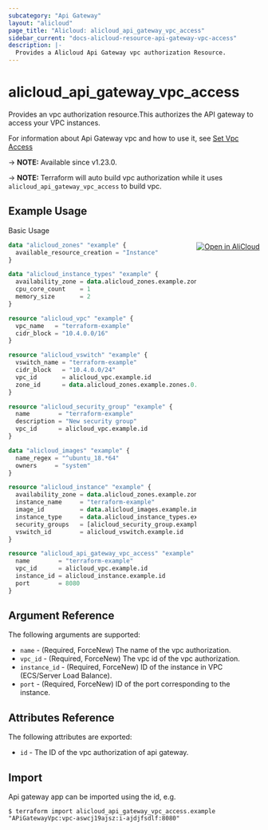 ```yaml
---
subcategory: "Api Gateway"
layout: "alicloud"
page_title: "Alicloud: alicloud_api_gateway_vpc_access"
sidebar_current: "docs-alicloud-resource-api-gateway-vpc-access"
description: |-
  Provides a Alicloud Api Gateway vpc authorization Resource.
---
```


# alicloud_api_gateway_vpc_access

Provides an vpc authorization resource.This authorizes the API gateway to access your VPC instances.

For information about Api Gateway vpc and how to use it, see [Set Vpc Access](https://www.alibabacloud.com/help/en/api-gateway/latest/api-cloudapi-2016-07-14-setvpcaccess)

-> **NOTE:** Available since v1.23.0.

-> **NOTE:** Terraform will auto build vpc authorization while it uses `alicloud_api_gateway_vpc_access` to build vpc.

## Example Usage
<div class="oics-button" style="float: right;margin: 0 0 -40px 0;">
  <a href="https://api.aliyun.com/api-tools/terraform?resource=alicloud_api_gateway_vpc_access&exampleId=b5341684-a6a0-1482-f91e-797559cda57c9e1cb314&activeTab=example&spm=docs.r.api_gateway_vpc_access.0.b5341684a6" target="_blank">
    <img alt="Open in AliCloud" src="https://img.alicdn.com/imgextra/i1/O1CN01hjjqXv1uYUlY56FyX_!!6000000006049-55-tps-254-36.svg" style="max-height: 44px; margin: 32px auto; max-width: 100%;">
  </a>
</div>

Basic Usage

```terraform
data "alicloud_zones" "example" {
  available_resource_creation = "Instance"
}

data "alicloud_instance_types" "example" {
  availability_zone = data.alicloud_zones.example.zones.0.id
  cpu_core_count    = 1
  memory_size       = 2
}

resource "alicloud_vpc" "example" {
  vpc_name   = "terraform-example"
  cidr_block = "10.4.0.0/16"
}

resource "alicloud_vswitch" "example" {
  vswitch_name = "terraform-example"
  cidr_block   = "10.4.0.0/24"
  vpc_id       = alicloud_vpc.example.id
  zone_id      = data.alicloud_zones.example.zones.0.id
}

resource "alicloud_security_group" "example" {
  name        = "terraform-example"
  description = "New security group"
  vpc_id      = alicloud_vpc.example.id
}

data "alicloud_images" "example" {
  name_regex = "^ubuntu_18.*64"
  owners     = "system"
}

resource "alicloud_instance" "example" {
  availability_zone = data.alicloud_zones.example.zones.0.id
  instance_name     = "terraform-example"
  image_id          = data.alicloud_images.example.images.0.id
  instance_type     = data.alicloud_instance_types.example.instance_types.0.id
  security_groups   = [alicloud_security_group.example.id]
  vswitch_id        = alicloud_vswitch.example.id
}

resource "alicloud_api_gateway_vpc_access" "example" {
  name        = "terraform-example"
  vpc_id      = alicloud_vpc.example.id
  instance_id = alicloud_instance.example.id
  port        = 8080
}
```
## Argument Reference

The following arguments are supported:

* `name` - (Required, ForceNew) The name of the vpc authorization. 
* `vpc_id` - (Required, ForceNew) The vpc id of the vpc authorization. 
* `instance_id` - (Required, ForceNew) ID of the instance in VPC (ECS/Server Load Balance).
* `port` - (Required, ForceNew) ID of the port corresponding to the instance.

## Attributes Reference

The following attributes are exported:

* `id` - The ID of the vpc authorization of api gateway.

## Import

Api gateway app can be imported using the id, e.g.

```shell
$ terraform import alicloud_api_gateway_vpc_access.example "APiGatewayVpc:vpc-aswcj19ajsz:i-ajdjfsdlf:8080"
```
